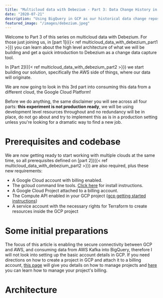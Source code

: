 ```yaml
---
title: "Multicloud data with Debezium - Part 3: Data Change History in BigQuery"
date: "2020-07-21"
description: "Using BigQuery in GCP as our historical data change repository"
featured_image: "/images/debezium.jpeg"
---
```

Welcome to Part 3 of this series on multicloud data with Debezium. For those just joining us, in [part 1]({{< ref multicloud_data_with_debezium_part1 >}}) you can learn about the high level architecture of what we will be building and get a quick introduction to Debezium as a change data capture tool.

In [Part 2]({{< ref multicloud_data_with_debezium_part2 >}}) we start building our solution, specifically the AWS side of things, where our data will originate.

We are now going to look in this 3rd part into consuming this data from a different cloud, the Google Cloud Platform!

Before we do anything, the same disclaimer you will see across all four parts: **this experiment is not production ready**, we will be using development level resources throughout and no redundancy will be in place, do not go about and try to implement this as is in a production setting unless you're looking for a dramatic way to find a new job.

# Prerequisites and codebase

We are now getting ready to start working with multiple clouds at the same time, so all prerequisites defined on [part 2]({{< ref multicloud_data_with_debezium_part2 >}}) are also required, plus these new requirements:

* A Google Cloud account with billing enabled.
* The gcloud command line tools. [Click here](https://cloud.google.com/sdk/install) for install instructions.
* A Google Cloud Project attached to a billing account.
* The Compute API enabled in your GCP project ([gcp getting started instructions](https://cloud.google.com/apis/docs/getting-started))
* A service account with the necessary rights for Terraform to create resources inside the GCP project

# Some initial preparations

The focus of this article is enabling the secure connectivity between GCP and AWS, and consuming data from AWS Kafka into BigQuery, therefore I will not look into setting up the basic account details in GCP. If you need directions on how to create a project in GCP and attach it to a billing account, [this page](https://cloud.google.com/resource-manager/docs/creating-managing-projects) will give you details on how to manage projects and [here](https://cloud.google.com/billing/docs/how-to/modify-project) you can learn how to manage your project's billing.

# Architecture

